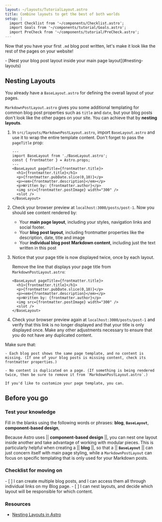 ```yaml
---
layout: ~/layouts/TutorialLayout.astro
title: Combine layouts to get the best of both worlds
setup: |
  import Checklist from '~/components/Checklist.astro';
  import Goals from '~/components/tutorial/Goals.astro';
  import PreCheck from '~/components/tutorial/PreCheck.astro';
---
```


Now that you have your first `.md` blog post written, let's make it look like the rest of the pages on your website!

<PreCheck>
  - [Nest your blog post layout inside your main page layout](#nesting-layouts)
</PreCheck>

## Nesting Layouts

You already have a `BaseLayout.astro` for defining the overall layout of your pages. 

`MarkdownPostLayout.astro` gives you some additional templating for common blog post properties such as `title` and `date`, but your blog posts don't look like the other pages on your site. You can achieve that by **nesting layouts**.


1. In `src/layouts/MarkdownPostLayout.astro`, import `BaseLayout.astro` and use it to wrap the entire template content. Don't forget to pass the `pageTitle` prop:

    ```astro title="src/layouts/MarkdownPostLayout.astro" ins={2,5,12}
    ---
    import BaseLayout from './BaseLayout.astro';
    const { frontmatter } = Astro.props;
    ---
    <BaseLayout pageTitle={frontmatter.title}>
      <h1>{frontmatter.title}</h1>
      <p>{frontmatter.pubDate.slice(0,10)}</p>
      <p><em>{frontmatter.description}</em></p>
      <p>Written by: {frontmatter.author}</p>
      <img src={frontmatter.postImage} width="300" />
      <slot />
    </BaseLayout>
    ```

2. Check your browser preview at `localhost:3000/posts/post-1`. Now you should see content rendered by:

    - Your **main page layout**, including your styles, navigation links and social footer.
    - Your **blog post layout**, including frontmatter properties like the description, date, title and image
    - Your **individual blog post Markdown content**, including just the text written in this post

3. Notice that your page title is now displayed twice, once by each layout.

    Remove the line that displays your page title from `MarkdownPostLayout.astro`:

    ```astro title="src/layouts/MarkdownPostLayout.astro" del={2}
    <BaseLayout pageTitle={frontmatter.title}>
      <h1>{frontmatter.title}</h1>
      <p>{frontmatter.pubDate.slice(0,10)}</p>
      <p><em>{frontmatter.description}</em></p>
      <p>Written by: {frontmatter.author}</p>
      <img src={frontmatter.postImage} width="300" />
      <slot />
    </BaseLayout>
    ```

5. Check your browser preview again at `localhost:3000/posts/post-1` and verify that this link is no longer displayed and that your title is only displayed once. Make any other adjustments necessary to ensure that you do not have any duplicated content.


  Make sure that:

    - Each blog post shows the same page template, and no content is missing. (If one of your blog posts is missing content, check its frontmatter properties.)

    - No content is duplicated on a page. (If something is being rendered twice, then be sure to remove it from `MarkdownPostLayout.astro`.)

    If you'd like to customize your page template, you can.


## Before you go

### Test your knowledge

Fill in the blanks using the following words or phrases: **blog**, **`BaseLayout`**, **component-based design**, 

Because Astro uses || **component-based design** ||, you can nest one layout inside another and take advantage of working with modular pieces. This is particularly helpful when creating a || **blog** ||, so that a || **`BaseLayout`** || can just concern itself with main page styling, while a `MarkdownPostLayout` can focus on specific templating that is only used for your Markdown posts. 


### Checklist for moving on

<Checklist key="pages">
- [ ] I can create multiple blog posts, and I can access them all through individual links on my Blog page.
- [ ] I can nest layouts, and decide which layout will be responsible for which content.
</Checklist>

### Resources

- [Nesting Layouts in Astro](/en/core-concepts/layouts/#nesting-layouts)

